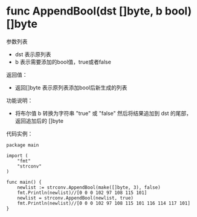 # func AppendBool(dst []byte, b bool) []byte

参数列表

- dst 表示原列表 
- b   表示需要添加的bool值，true或者false

返回值：

- 返回[]byte 表示原列表添加bool后新生成的列表 

功能说明：

- 将布尔值 b 转换为字符串 "true" 或 "false" 然后将结果追加到 dst 的尾部，返回追加后的 []byte

代码实例：

	package main
	
	import (
		"fmt"
		"strconv"
	)
	
	func main() {
		newlist := strconv.AppendBool(make([]byte, 3), false)
		fmt.Println(newlist)//[0 0 0 102 97 108 115 101]
		newlist = strconv.AppendBool(newlist, true)
		fmt.Println(newlist)//[0 0 0 102 97 108 115 101 116 114 117 101]
	}
